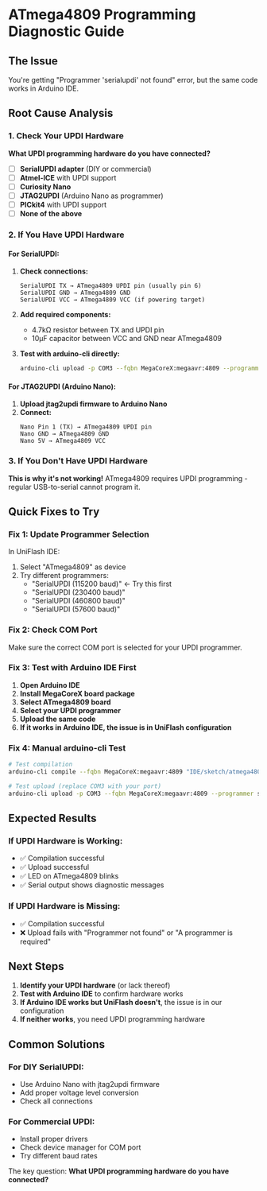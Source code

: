# ATmega4809 Programming Diagnostic Guide

## The Issue
You're getting "Programmer 'serialupdi' not found" error, but the same code works in Arduino IDE.

## Root Cause Analysis

### 1. Check Your UPDI Hardware
**What UPDI programming hardware do you have connected?**

- [ ] **SerialUPDI adapter** (DIY or commercial)
- [ ] **Atmel-ICE** with UPDI support
- [ ] **Curiosity Nano**
- [ ] **JTAG2UPDI** (Arduino Nano as programmer)
- [ ] **PICkit4** with UPDI support
- [ ] **None of the above**

### 2. If You Have UPDI Hardware

#### For SerialUPDI:
1. **Check connections:**
   ```
   SerialUPDI TX → ATmega4809 UPDI pin (usually pin 6)
   SerialUPDI GND → ATmega4809 GND
   SerialUPDI VCC → ATmega4809 VCC (if powering target)
   ```

2. **Add required components:**
   - 4.7kΩ resistor between TX and UPDI pin
   - 10µF capacitor between VCC and GND near ATmega4809

3. **Test with arduino-cli directly:**
   ```bash
   arduino-cli upload -p COM3 --fqbn MegaCoreX:megaavr:4809 --programmer serialupdi_115200 "sketch_folder"
   ```

#### For JTAG2UPDI (Arduino Nano):
1. **Upload jtag2updi firmware to Arduino Nano**
2. **Connect:**
   ```
   Nano Pin 1 (TX) → ATmega4809 UPDI pin
   Nano GND → ATmega4809 GND
   Nano 5V → ATmega4809 VCC
   ```

### 3. If You Don't Have UPDI Hardware

**This is why it's not working!** ATmega4809 requires UPDI programming - regular USB-to-serial cannot program it.

## Quick Fixes to Try

### Fix 1: Update Programmer Selection
In UniFlash IDE:
1. Select "ATmega4809" as device
2. Try different programmers:
   - "SerialUPDI (115200 baud)" ← Try this first
   - "SerialUPDI (230400 baud)"
   - "SerialUPDI (460800 baud)"
   - "SerialUPDI (57600 baud)"

### Fix 2: Check COM Port
Make sure the correct COM port is selected for your UPDI programmer.

### Fix 3: Test with Arduino IDE First
1. **Open Arduino IDE**
2. **Install MegaCoreX board package**
3. **Select ATmega4809 board**
4. **Select your UPDI programmer**
5. **Upload the same code**
6. **If it works in Arduino IDE, the issue is in UniFlash configuration**

### Fix 4: Manual arduino-cli Test
```bash
# Test compilation
arduino-cli compile --fqbn MegaCoreX:megaavr:4809 "IDE/sketch/atmega4809_diagnostic"

# Test upload (replace COM3 with your port)
arduino-cli upload -p COM3 --fqbn MegaCoreX:megaavr:4809 --programmer serialupdi_115200 "IDE/sketch/atmega4809_diagnostic"
```

## Expected Results

### If UPDI Hardware is Working:
- ✅ Compilation successful
- ✅ Upload successful
- ✅ LED on ATmega4809 blinks
- ✅ Serial output shows diagnostic messages

### If UPDI Hardware is Missing:
- ✅ Compilation successful
- ❌ Upload fails with "Programmer not found" or "A programmer is required"

## Next Steps

1. **Identify your UPDI hardware** (or lack thereof)
2. **Test with Arduino IDE** to confirm hardware works
3. **If Arduino IDE works but UniFlash doesn't**, the issue is in our configuration
4. **If neither works**, you need UPDI programming hardware

## Common Solutions

### For DIY SerialUPDI:
- Use Arduino Nano with jtag2updi firmware
- Add proper voltage level conversion
- Check all connections

### For Commercial UPDI:
- Install proper drivers
- Check device manager for COM port
- Try different baud rates

The key question: **What UPDI programming hardware do you have connected?** 